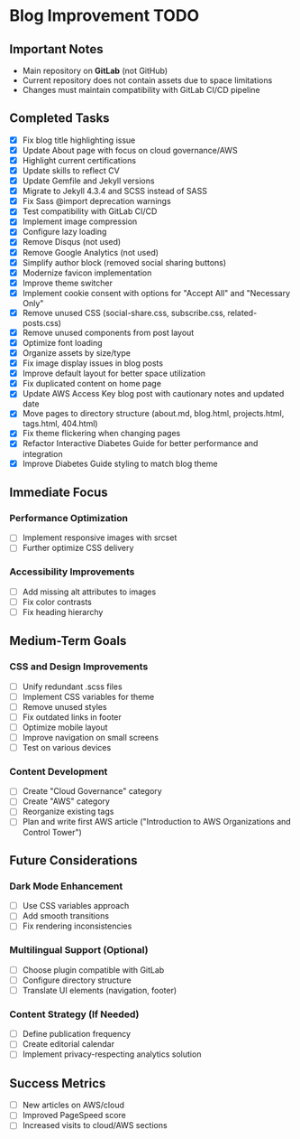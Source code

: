 # Blog Improvement TODO

## Important Notes
- Main repository on **GitLab** (not GitHub)
- Current repository does not contain assets due to space limitations
- Changes must maintain compatibility with GitLab CI/CD pipeline

## Completed Tasks
- [x] Fix blog title highlighting issue
- [x] Update About page with focus on cloud governance/AWS
- [x] Highlight current certifications
- [x] Update skills to reflect CV
- [x] Update Gemfile and Jekyll versions
- [x] Migrate to Jekyll 4.3.4 and SCSS instead of SASS
- [x] Fix Sass @import deprecation warnings
- [x] Test compatibility with GitLab CI/CD
- [x] Implement image compression
- [x] Configure lazy loading
- [x] Remove Disqus (not used)
- [x] Remove Google Analytics (not used)
- [x] Simplify author block (removed social sharing buttons)
- [x] Modernize favicon implementation
- [x] Improve theme switcher
- [x] Implement cookie consent with options for "Accept All" and "Necessary Only"
- [x] Remove unused CSS (social-share.css, subscribe.css, related-posts.css)
- [x] Remove unused components from post layout
- [x] Optimize font loading
- [x] Organize assets by size/type
- [x] Fix image display issues in blog posts
- [x] Improve default layout for better space utilization
- [x] Fix duplicated content on home page
- [x] Update AWS Access Key blog post with cautionary notes and updated date
- [x] Move pages to directory structure (about.md, blog.html, projects.html, tags.html, 404.html)
- [x] Fix theme flickering when changing pages
- [x] Refactor Interactive Diabetes Guide for better performance and integration
- [x] Improve Diabetes Guide styling to match blog theme

## Immediate Focus

### Performance Optimization
- [ ] Implement responsive images with srcset
- [ ] Further optimize CSS delivery

### Accessibility Improvements
- [ ] Add missing alt attributes to images
- [ ] Fix color contrasts
- [ ] Fix heading hierarchy

## Medium-Term Goals

### CSS and Design Improvements
- [ ] Unify redundant .scss files
- [ ] Implement CSS variables for theme
- [ ] Remove unused styles
- [ ] Fix outdated links in footer
- [ ] Optimize mobile layout
- [ ] Improve navigation on small screens
- [ ] Test on various devices

### Content Development
- [ ] Create "Cloud Governance" category
- [ ] Create "AWS" category
- [ ] Reorganize existing tags
- [ ] Plan and write first AWS article ("Introduction to AWS Organizations and Control Tower")

## Future Considerations

### Dark Mode Enhancement
- [ ] Use CSS variables approach
- [ ] Add smooth transitions
- [ ] Fix rendering inconsistencies

### Multilingual Support (Optional)
- [ ] Choose plugin compatible with GitLab
- [ ] Configure directory structure
- [ ] Translate UI elements (navigation, footer)

### Content Strategy (If Needed)
- [ ] Define publication frequency
- [ ] Create editorial calendar
- [ ] Implement privacy-respecting analytics solution

## Success Metrics
- [ ] New articles on AWS/cloud
- [ ] Improved PageSpeed score
- [ ] Increased visits to cloud/AWS sections
